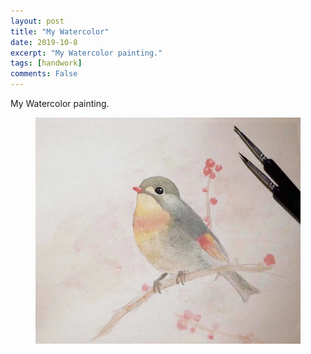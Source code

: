 ```yaml
---
layout: post
title: "My Watercolor"
date: 2019-10-8
excerpt: "My Watercolor painting."
tags: [handwork]
comments: False
---
```


My Watercolor painting.
<figure>
	<img src="/assets/img/watercolor.jpg">
</figure>
